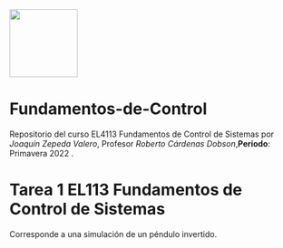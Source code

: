 <img height="120" src="https://raw.githubusercontent.com/joaquinzepeda/Programacion-Avanzada/main/imgs/cropped-logo-fcfm-die-1.png">

# Fundamentos-de-Control
Repositorio del curso EL4113 Fundamentos de Control de Sistemas por *Joaquín Zepeda Valero*, Profesor *Roberto Cárdenas Dobson*,**Periodo**: Primavera 2022 .

# **Tarea 1 EL113 Fundamentos de Control de Sistemas**

Corresponde a una simulación de un péndulo invertido. 


